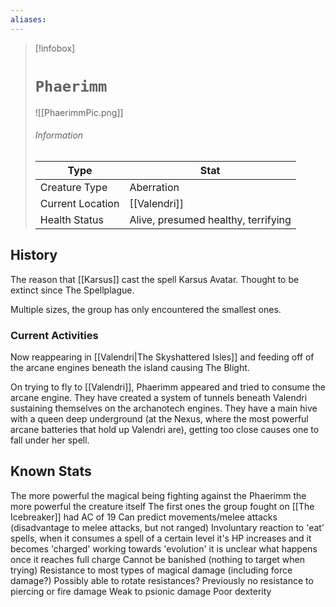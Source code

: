 ```yaml
---
aliases: 
---
```


> [!infobox]
> # `Phaerimm` 
> ![[PhaerimmPic.png]]
> ######  Information
> Type |  Stat |
> ---|---|
> Creature Type | Aberration |
> Current Location | [[Valendri]] |
> Health Status |Alive, presumed healthy, terrifying |

## History
The reason that [[Karsus]] cast the spell Karsus Avatar. Thought to be extinct since The Spellplague. 

Multiple sizes, the group has only encountered the smallest ones.

### Current Activities
Now reappearing in [[Valendri|The Skyshattered Isles]] and feeding off of the arcane engines beneath the island causing The Blight. 

On trying to fly to [[Valendri]], Phaerimm appeared and tried to consume the arcane engine. They have created a system of tunnels beneath Valendri sustaining themselves on the archanotech engines. They have a main hive with a queen deep underground (at the Nexus, where the most powerful arcane batteries that hold up Valendri are), getting too close causes one to fall under her spell.

## Known Stats
The more powerful the magical being fighting against the Phaerimm the more powerful the creature itself
	The first ones the group fought on [[The Icebreaker]] had AC of 19
Can predict movements/melee attacks (disadvantage to melee attacks, but not ranged)
Involuntary reaction to 'eat' spells, when it consumes a spell of a certain level it's HP increases and it becomes 'charged' working towards 'evolution' it is unclear what happens once it reaches full charge
Cannot be banished (nothing to target when trying)
Resistance to most types of magical damage (including force damage?)
Possibly able to rotate resistances? Previously no resistance to piercing or fire damage
Weak to psionic damage
Poor dexterity